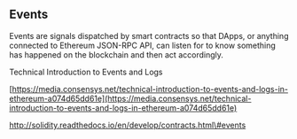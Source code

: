 ## Events

Events are signals dispatched by smart contracts so that DApps, or anything connected to Ethereum JSON-RPC API, can listen for to know something has happened on the blockchain and then act accordingly.

Technical Introduction to Events and Logs

[https://media.consensys.net/technical-introduction-to-events-and-logs-in-ethereum-a074d65dd61e](https://media.consensys.net/technical-introduction-to-events-and-logs-in-ethereum-a074d65dd61e)

http://solidity.readthedocs.io/en/develop/contracts.html\#events

